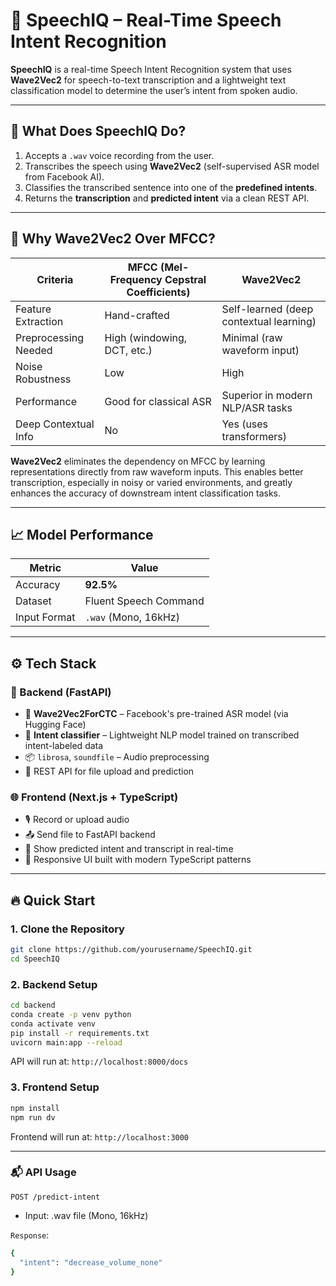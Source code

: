 # 🧠 SpeechIQ – Real-Time Speech Intent Recognition

**SpeechIQ** is a real-time Speech Intent Recognition system that uses **Wave2Vec2** for speech-to-text transcription and a lightweight text classification model to determine the user’s intent from spoken audio.

---

## 🎯 What Does SpeechIQ Do?

1. Accepts a `.wav` voice recording from the user.
2. Transcribes the speech using **Wave2Vec2** (self-supervised ASR model from Facebook AI).
3. Classifies the transcribed sentence into one of the **predefined intents**.
4. Returns the **transcription** and **predicted intent** via a clean REST API.

---

## 🧠 Why Wave2Vec2 Over MFCC?

| Criteria             | MFCC (Mel-Frequency Cepstral Coefficients) | Wave2Vec2                                 |
|----------------------|---------------------------------------------|-------------------------------------------|
| Feature Extraction   | Hand-crafted                                | Self-learned (deep contextual learning)   |
| Preprocessing Needed | High (windowing, DCT, etc.)                 | Minimal (raw waveform input)              |
| Noise Robustness     | Low                                         | High                                      |
| Performance          | Good for classical ASR                      | Superior in modern NLP/ASR tasks          |
| Deep Contextual Info | No                                          | Yes (uses transformers)                   |

**Wave2Vec2** eliminates the dependency on MFCC by learning representations directly from raw waveform inputs. This enables better transcription, especially in noisy or varied environments, and greatly enhances the accuracy of downstream intent classification tasks.

---

## 📈 Model Performance

| Metric        | Value      |
|---------------|------------|
| Accuracy      | **92.5%**  |
| Dataset       | Fluent Speech Command
| Input Format  | `.wav` (Mono, 16kHz)

---

## ⚙️ Tech Stack

### 🔧 Backend (FastAPI)
- 🧠 **Wave2Vec2ForCTC** – Facebook's pre-trained ASR model (via Hugging Face)
- 🎯 **Intent classifier** – Lightweight NLP model trained on transcribed intent-labeled data
- 📦 `librosa`, `soundfile` – Audio preprocessing
- 🔌 REST API for file upload and prediction

### 🌐 Frontend (Next.js + TypeScript)
- 🎙️ Record or upload audio
- 📤 Send file to FastAPI backend
- 📃 Show predicted intent and transcript in real-time
- 💄 Responsive UI built with modern TypeScript patterns

---

## 🔥 Quick Start

### 1. Clone the Repository

```bash
git clone https://github.com/yourusername/SpeechIQ.git
cd SpeechIQ
```

### 2. Backend Setup
```bash
cd backend
conda create -p venv python
conda activate venv
pip install -r requirements.txt
uvicorn main:app --reload
```
API will run at: `http://localhost:8000/docs`

### 3. Frontend Setup
```bash
npm install
npm run dv
```
Frontend will run at: `http://localhost:3000`

---
### 📬 API Usage
`POST /predict-intent`

- Input: .wav file (Mono, 16kHz)

`Response`:

```bash
{
  "intent": "decrease_volume_none"
}
```
